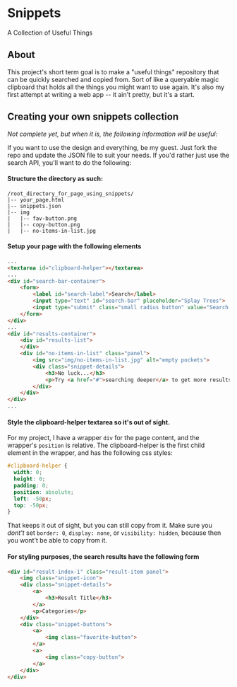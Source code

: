 # Snippets
A Collection of Useful Things

## About
This project's short term goal is to make a "useful things" repository that can be quickly searched and copied from. Sort of like a queryable magic clipboard that holds all the things you might want to use again. It's also my first attempt at writing a web app -- it ain't pretty, but it's a start.

## Creating your own snippets collection
*Not complete yet, but when it is, the following information will be useful:*

If you want to use the design and everything, be my guest. Just fork the repo and update the JSON file to suit your needs. If you'd rather just use the search API, you'll want to do the following:

#### Structure the directory as such:

```
/root_directory_for_page_using_snippets/
|-- your_page.html
|-- snippets.json
|-- img
|   |-- fav-button.png
|   |-- copy-button.png
|   |-- no-items-in-list.jpg
```

#### Setup your page with the following elements

```html
...
<textarea id="clipboard-helper"></textarea>
...
<div id="search-bar-container">
    <form>
        <label id="search-label">Search</label>
        <input type="text" id="search-bar" placeholder="Splay Trees">
        <input type="submit" class="small radius button" value="Search deeper...">
    </form>
</div>
...
<div id="results-container">
    <div id="results-list">
    </div>
    <div id="no-items-in-list" class="panel">
        <img src="img/no-items-in-list.jpg" alt="empty pockets">
        <div class="snippet-details">
            <h3>No luck...</h3>
            <p>Try <a href="#">searching deeper</a> to get more results.</p>
        </div>
    </div>
</div>
...
```

#### Style the clipboard-helper textarea so it's out of sight.

For my project, I have a wrapper `div` for the page content, and the wrapper's `position` is relative. The
clipboard-helper is the first child element in the wrapper, and has the following css styles:

```css
#clipboard-helper {
  width: 0;
  height: 0;
  padding: 0;
  position: absolute;
  left: -50px;
  top: -50px;
}
```

That keeps it out of sight, but you can still copy from it. Make sure you *dont't* set `border: 0`, `display: none`,
or `visibility: hidden`, because then you wont't be able to copy from it.

#### For styling purposes, the search results have the following form

```html
<div id="result-index-1" class="result-item panel">
    <img class="snippet-icon">
    <div class="snippet-details">
        <a>
            <h3>Result Title</h3>
        </a>
        <p>Categories</p>
    </div>
    <div class="snippet-buttons">
        <a>
            <img class="favorite-button">
        </a>
        <a>
            <img class="copy-button">
        </a>
    </div>
</div>
```

